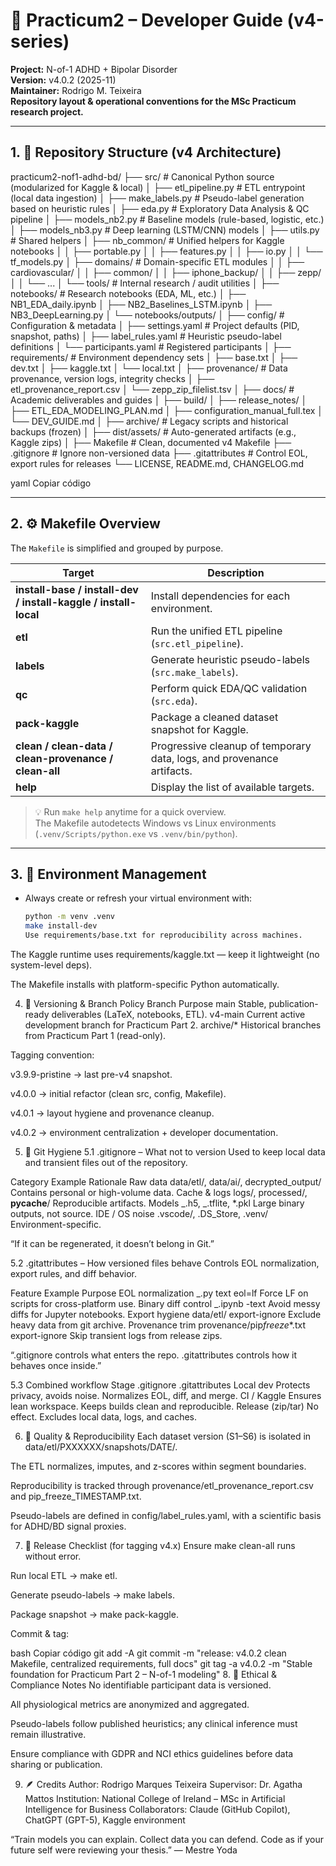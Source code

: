 # 🧭 Practicum2 – Developer Guide (v4-series)

**Project:** N-of-1 ADHD + Bipolar Disorder  
**Version:** v4.0.2 (2025-11)  
**Maintainer:** Rodrigo M. Teixeira  
**Repository layout & operational conventions for the MSc Practicum research project.**

---

## 1. 📁 Repository Structure (v4 Architecture)

practicum2-nof1-adhd-bd/
├── src/ # Canonical Python source (modularized for Kaggle & local)
│ ├── etl_pipeline.py # ETL entrypoint (local data ingestion)
│ ├── make_labels.py # Pseudo-label generation based on heuristic rules
│ ├── eda.py # Exploratory Data Analysis & QC pipeline
│ ├── models_nb2.py # Baseline models (rule-based, logistic, etc.)
│ ├── models_nb3.py # Deep learning (LSTM/CNN) models
│ ├── utils.py # Shared helpers
│ ├── nb_common/ # Unified helpers for Kaggle notebooks
│ │ ├── portable.py
│ │ ├── features.py
│ │ ├── io.py
│ │ └── tf_models.py
│ ├── domains/ # Domain-specific ETL modules
│ │ ├── cardiovascular/
│ │ ├── common/
│ │ ├── iphone_backup/
│ │ ├── zepp/
│ │ └── ...
│ └── tools/ # Internal research / audit utilities
│
├── notebooks/ # Research notebooks (EDA, ML, etc.)
│ ├── NB1_EDA_daily.ipynb
│ ├── NB2_Baselines_LSTM.ipynb
│ ├── NB3_DeepLearning.py
│ └── notebooks/outputs/
│
├── config/ # Configuration & metadata
│ ├── settings.yaml # Project defaults (PID, snapshot, paths)
│ ├── label_rules.yaml # Heuristic pseudo-label definitions
│ └── participants.yaml # Registered participants
│
├── requirements/ # Environment dependency sets
│ ├── base.txt
│ ├── dev.txt
│ ├── kaggle.txt
│ └── local.txt
│
├── provenance/ # Data provenance, version logs, integrity checks
│ ├── etl_provenance_report.csv
│ └── zepp_zip_filelist.tsv
│
├── docs/ # Academic deliverables and guides
│ ├── build/
│ ├── release_notes/
│ ├── ETL_EDA_MODELING_PLAN.md
│ ├── configuration_manual_full.tex
│ └── DEV_GUIDE.md
│
├── archive/ # Legacy scripts and historical backups (frozen)
│
├── dist/assets/ # Auto-generated artifacts (e.g., Kaggle zips)
│
├── Makefile # Clean, documented v4 Makefile
├── .gitignore # Ignore non-versioned data
├── .gitattributes # Control EOL, export rules for releases
└── LICENSE, README.md, CHANGELOG.md

yaml
Copiar código

---

## 2. ⚙️ Makefile Overview

The `Makefile` is simplified and grouped by purpose.

| Target                                                          | Description                                                            |
| --------------------------------------------------------------- | ---------------------------------------------------------------------- |
| **install-base / install-dev / install-kaggle / install-local** | Install dependencies for each environment.                             |
| **etl**                                                         | Run the unified ETL pipeline (`src.etl_pipeline`).                     |
| **labels**                                                      | Generate heuristic pseudo-labels (`src.make_labels`).                  |
| **qc**                                                          | Perform quick EDA/QC validation (`src.eda`).                           |
| **pack-kaggle**                                                 | Package a cleaned dataset snapshot for Kaggle.                         |
| **clean / clean-data / clean-provenance / clean-all**           | Progressive cleanup of temporary data, logs, and provenance artifacts. |
| **help**                                                        | Display the list of available targets.                                 |

> 💡 Run `make help` anytime for a quick overview.  
> The Makefile autodetects Windows vs Linux environments (`.venv/Scripts/python.exe` vs `.venv/bin/python`).

---

## 3. 🧩 Environment Management

- Always create or refresh your virtual environment with:
  ```bash
  python -m venv .venv
  make install-dev
  Use requirements/base.txt for reproducibility across machines.
  ```

The Kaggle runtime uses requirements/kaggle.txt — keep it lightweight (no system-level deps).

The Makefile installs with platform-specific Python automatically.

4. 🧱 Versioning & Branch Policy
   Branch Purpose
   main Stable, publication-ready deliverables (LaTeX, notebooks, ETL).
   v4-main Current active development branch for Practicum Part 2.
   archive/\* Historical branches from Practicum Part 1 (read-only).

Tagging convention:

v3.9.9-pristine → last pre-v4 snapshot.

v4.0.0 → initial refactor (clean src, config, Makefile).

v4.0.1 → layout hygiene and provenance cleanup.

v4.0.2 → environment centralization + developer documentation.

5. 🧰 Git Hygiene
   5.1 .gitignore – What not to version
   Used to keep local data and transient files out of the repository.

Category Example Rationale
Raw data data/etl/, data/ai/, decrypted_output/ Contains personal or high-volume data.
Cache & logs logs/, processed/, **pycache**/ Reproducible artifacts.
Models _.h5, _.tflite, \*.pkl Large binary outputs, not source.
IDE / OS noise .vscode/, .DS_Store, .venv/ Environment-specific.

“If it can be regenerated, it doesn’t belong in Git.”

5.2 .gitattributes – How versioned files behave
Controls EOL normalization, export rules, and diff behavior.

Feature Example Purpose
EOL normalization _.py text eol=lf Force LF on scripts for cross-platform use.
Binary diff control _.ipynb -text Avoid messy diffs for Jupyter notebooks.
Export hygiene data/etl/ export-ignore Exclude heavy data from git archive.
Provenance trim provenance/pip*freeze*\*.txt export-ignore Skip transient logs from release zips.

“.gitignore controls what enters the repo.
.gitattributes controls how it behaves once inside.”

5.3 Combined workflow
Stage .gitignore .gitattributes
Local dev Protects privacy, avoids noise. Normalizes EOL, diff, and merge.
CI / Kaggle Ensures lean workspace. Keeps builds clean and reproducible.
Release (zip/tar) No effect. Excludes local data, logs, and caches.

6. 🧪 Quality & Reproducibility
   Each dataset version (S1–S6) is isolated in data/etl/PXXXXXX/snapshots/DATE/.

The ETL normalizes, imputes, and z-scores within segment boundaries.

Reproducibility is tracked through provenance/etl_provenance_report.csv and pip_freeze_TIMESTAMP.txt.

Pseudo-labels are defined in config/label_rules.yaml, with a scientific basis for ADHD/BD signal proxies.

7. 🧾 Release Checklist (for tagging v4.x)
   Ensure make clean-all runs without error.

Run local ETL → make etl.

Generate pseudo-labels → make labels.

Package snapshot → make pack-kaggle.

Commit & tag:

bash
Copiar código
git add -A
git commit -m "release: v4.0.2 clean Makefile, centralized requirements, full docs"
git tag -a v4.0.2 -m "Stable foundation for Practicum Part 2 – N-of-1 modeling" 8. 🧘 Ethical & Compliance Notes
No identifiable participant data is versioned.

All physiological metrics are anonymized and aggregated.

Pseudo-labels follow published heuristics; any clinical inference must remain illustrative.

Ensure compliance with GDPR and NCI ethics guidelines before data sharing or publication.

9. 🪶 Credits
   Author: Rodrigo Marques Teixeira
   Supervisor: Dr. Agatha Mattos
   Institution: National College of Ireland – MSc in Artificial Intelligence for Business
   Collaborators: Claude (GitHub Copilot), ChatGPT (GPT-5), Kaggle environment

“Train models you can explain. Collect data you can defend.
Code as if your future self were reviewing your thesis.” — Mestre Yoda
